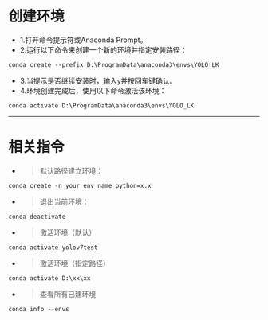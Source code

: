 # 创建环境

* 1.打开命令提示符或Anaconda Prompt。
* 2.运行以下命令来创建一个新的环境并指定安装路径：
```
conda create --prefix D:\ProgramData\anaconda3\envs\YOLO_LK
```
* 3.当提示是否继续安装时，输入`y`并按回车键确认。
* 4.环境创建完成后，使用以下命令激活该环境：
```
conda activate D:\ProgramData\anaconda3\envs\YOLO_LK
```

------------------

# 相关指令

* > 默认路径建立环境：
```
conda create -n your_env_name python=x.x
```
* > 退出当前环境：
```
conda deactivate
```
* > 激活环境（默认）
```
conda activate yolov7test
```
* > 激活环境（指定路径）
```
conda activate D:\xx\xx
```
* > 查看所有已建环境
```
conda info --envs
```
